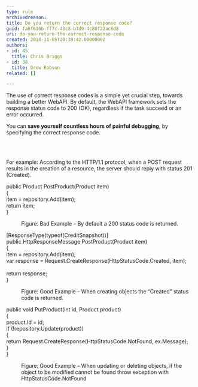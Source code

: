 ```yaml
---
type: rule
archivedreason: 
title: Do you return the correct response code?
guid: fa6f616b-ff7c-43c8-b7d9-4c80f22ac6d8
uri: do-you-return-the-correct-response-code
created: 2014-11-05T20:39:42.0000000Z
authors:
- id: 45
  title: Chris Briggs
- id: 38
  title: Drew Robson
related: []

---
```



<p class="p1"><span class="s1">The use of correct response codes is a simple yet crucial step, towards building a better WebAPI. </span>By default, the <span class="s1">WebAPI</span> framework sets the response status code to 200 (OK), regardless if the task succeed or an error occurred.&#160;&#160;</p><p class="p3">You can <b>save yourself countless hours of painful debugging</b>, by specifying the correct response code.</p>
<br><excerpt class='endintro'></excerpt><br>
<p class="p1">For example&#58;&#160;According to the HTTP/1.1 protocol, when a POST request results in the creation of a resource, the server should reply with status 201 (Created).</p><dl class="badImage"><dt><p class="ssw15-rteElement-CodeArea">public Product PostProduct(Product item)<br> &#123;<br> item = repository.Add(item);<br> return item;<br> &#125;<br> </p></dt><dd>Figure&#58; Bad Example – By default a 200 status code is returned.</dd></dl><dl class="goodImage"><dt><p class="ssw15-rteElement-CodeArea">[ResponseType(typeof(CreditSnapshot))]<br> public HttpResponseMessage PostProduct(Product item)<br> &#123;<br> item = repository.Add(item);<br> var response = Request.CreateResponse(HttpStatusCode.Created, item);<br> 
         <br> return response;<br> &#125; </p></dt><dd>Figure&#58; Good Example – When creating objects the “Created” status code is returned.&#160;</dd></dl><dl class="goodImage"><dt><p class="ssw15-rteElement-CodeArea">​public void PutProduct(int id, Product product)<br>
&#123;<br>
    product.Id = id;<br>
    if (!repository.Update(product))<br>
    &#123;<br>
        <span class="ssw15-rteStyle-Highlight">return Request.CreateResponse(HttpStatusCode.NotFound, ex.Message);</span><br>
    &#125;<br>
&#125;
</p></dt><dd>Figure&#58; Good Example – When updating or deleting objects, if the object to be modified cannot be found throw exception with HttpStatusCode.NotFound</dd></dl> ​


